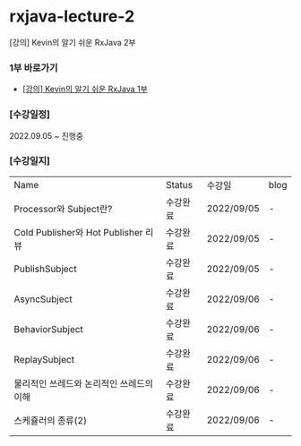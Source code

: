 # rxjava-lecture-2
[강의] Kevin의 알기 쉬운 RxJava 2부

### 1부 바로가기
* [[강의] Kevin의 알기 쉬운 RxJava 1부](https://github.com/westssun/rxjava_lecture)

### [수강일정]
2022.09.05 ~ 진행중
   
### [수강일지]
| | | | |
|-|-|-|-|
|Name|Status|수강일|blog|
|Processor와 Subject란?|수강완료|2022/09/05|-|
|Cold Publisher와 Hot Publisher 리뷰|수강완료|2022/09/05|-|
|PublishSubject|수강완료|2022/09/05|-|
|AsyncSubject|수강완료|2022/09/06|-|
|BehaviorSubject|수강완료|2022/09/06|-|
|ReplaySubject|수강완료|2022/09/06|-|
|물리적인 쓰레드와 논리적인 쓰레드의 이해|수강완료|2022/09/06|-|
|스케쥴러의 종류(2)|수강완료|2022/09/06|-|
